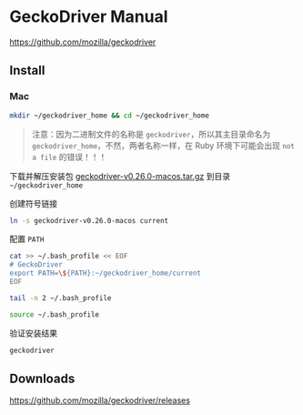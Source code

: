 # GeckoDriver Manual

<https://github.com/mozilla/geckodriver>

## Install

### Mac

```bash
mkdir ~/geckodriver_home && cd ~/geckodriver_home
```

> 注意：因为二进制文件的名称是 `geckodriver`，所以其主目录命名为 `geckodriver_home`，不然，两者名称一样，在 Ruby 环境下可能会出现 `not a file` 的错误！！！

下载并解压安装包 [geckodriver-v0.26.0-macos.tar.gz](https://github.com/mozilla/geckodriver/releases/download/v0.26.0/geckodriver-v0.26.0-macos.tar.gz) 到目录 `~/geckodriver_home`

创建符号链接

```bash
ln -s geckodriver-v0.26.0-macos current
```

配置 `PATH`

```bash
cat >> ~/.bash_profile << EOF
# GeckoDriver
export PATH=\${PATH}:~/geckodriver_home/current
EOF

tail -n 2 ~/.bash_profile

source ~/.bash_profile
```

验证安装结果

```bash
geckodriver
```

## Downloads

<https://github.com/mozilla/geckodriver/releases>
